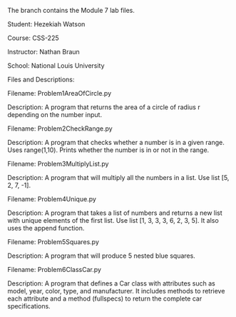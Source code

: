 The branch contains the Module 7 lab files. 

Student: Hezekiah Watson  

Course: CSS-225 

Instructor: Nathan Braun 

School: National Louis University  

Files and Descriptions:

Filename: Problem1AreaOfCircle.py

Description: A program that returns the area of a circle of radius r depending on the number input.

Filename: Problem2CheckRange.py 

Description: A program that checks whether a number is in a given range. Uses
range(1,10). Prints whether the number is in or not in the range.
  
Filename: Problem3MultiplyList.py 

Description: A program that will multiply all the numbers in a list.
Use list [5, 2, 7, -1].
  
Filename: Problem4Unique.py 

Description: A program that takes a list of numbers and returns a new list with
unique elements of the first list. Use list [1, 3, 3, 3, 6, 2, 3, 5].
It also uses the append function.
  
Filename: Problem5Squares.py

Description: A program that will produce 5 nested blue squares. 
 
Filename: Problem6ClassCar.py

Description: A program that defines a Car class with attributes such as model, year, color, 
type, and manufacturer. It includes methods to retrieve each attribute 
and a method (fullspecs) to return the complete car specifications.
